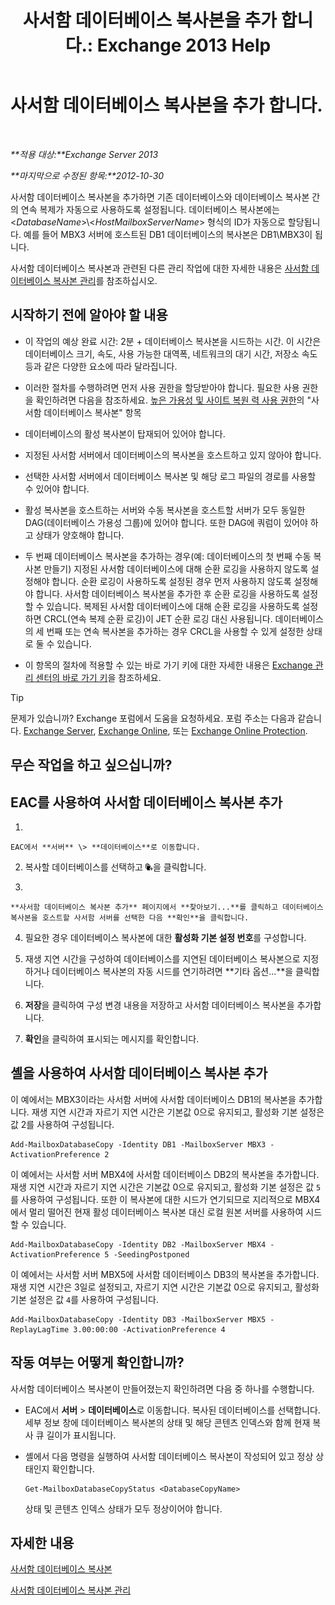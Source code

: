 ﻿---
title: '사서함 데이터베이스 복사본을 추가 합니다.: Exchange 2013 Help'
TOCTitle: 사서함 데이터베이스 복사본을 추가 합니다.
ms:assetid: 784bf48f-8af5-422c-a63f-2f01fc0cf151
ms:mtpsurl: https://technet.microsoft.com/ko-kr/library/Dd298080(v=EXCHG.150)
ms:contentKeyID: 50483493
ms.date: 05/22/2018
mtps_version: v=EXCHG.150
ms.translationtype: MT
---

# 사서함 데이터베이스 복사본을 추가 합니다.

 

_**적용 대상:**Exchange Server 2013_

_**마지막으로 수정된 항목:**2012-10-30_

사서함 데이터베이스 복사본을 추가하면 기존 데이터베이스와 데이터베이스 복사본 간의 연속 복제가 자동으로 사용하도록 설정됩니다. 데이터베이스 복사본에는 \<*DatabaseName*\>\\\<*HostMailboxServerName*\> 형식의 ID가 자동으로 할당됩니다. 예를 들어 MBX3 서버에 호스트된 DB1 데이터베이스의 복사본은 DB1\\MBX3이 됩니다.

사서함 데이터베이스 복사본과 관련된 다른 관리 작업에 대한 자세한 내용은 [사서함 데이터베이스 복사본 관리](managing-mailbox-database-copies-exchange-2013-help.md)를 참조하십시오.

## 시작하기 전에 알아야 할 내용

  - 이 작업의 예상 완료 시간: 2분 + 데이터베이스 복사본을 시드하는 시간. 이 시간은 데이터베이스 크기, 속도, 사용 가능한 대역폭, 네트워크의 대기 시간, 저장소 속도 등과 같은 다양한 요소에 따라 달라집니다.

  - 이러한 절차를 수행하려면 먼저 사용 권한을 할당받아야 합니다. 필요한 사용 권한을 확인하려면 다음을 참조하세요. [높은 가용성 및 사이트 복원 력 사용 권한](high-availability-and-site-resilience-permissions-exchange-2013-help.md)의 "사서함 데이터베이스 복사본" 항목

  - 데이터베이스의 활성 복사본이 탑재되어 있어야 합니다.

  - 지정된 사서함 서버에서 데이터베이스의 복사본을 호스트하고 있지 않아야 합니다.

  - 선택한 사서함 서버에서 데이터베이스 복사본 및 해당 로그 파일의 경로를 사용할 수 있어야 합니다.

  - 활성 복사본을 호스트하는 서버와 수동 복사본을 호스트할 서버가 모두 동일한 DAG(데이터베이스 가용성 그룹)에 있어야 합니다. 또한 DAG에 쿼럼이 있어야 하고 상태가 양호해야 합니다.

  - 두 번째 데이터베이스 복사본을 추가하는 경우(예: 데이터베이스의 첫 번째 수동 복사본 만들기) 지정된 사서함 데이터베이스에 대해 순환 로깅을 사용하지 않도록 설정해야 합니다. 순환 로깅이 사용하도록 설정된 경우 먼저 사용하지 않도록 설정해야 합니다. 사서함 데이터베이스 복사본을 추가한 후 순환 로깅을 사용하도록 설정할 수 있습니다. 복제된 사서함 데이터베이스에 대해 순환 로깅을 사용하도록 설정하면 CRCL(연속 복제 순환 로깅)이 JET 순환 로깅 대신 사용됩니다. 데이터베이스의 세 번째 또는 연속 복사본을 추가하는 경우 CRCL을 사용할 수 있게 설정한 상태로 둘 수 있습니다.

  - 이 항목의 절차에 적용할 수 있는 바로 가기 키에 대한 자세한 내용은 [Exchange 관리 센터의 바로 가기 키](keyboard-shortcuts-in-the-exchange-admin-center-exchange-online-protection-help.md)을 참조하세요.


> [!TIP]
> 문제가 있습니까? Exchange 포럼에서 도움을 요청하세요. 포럼 주소는 다음과 같습니다. <A href="https://go.microsoft.com/fwlink/p/?linkid=60612">Exchange Server</A>, <A href="https://go.microsoft.com/fwlink/p/?linkid=267542">Exchange Online</A>, 또는 <A href="https://go.microsoft.com/fwlink/p/?linkid=285351">Exchange Online Protection</A>.



## 무슨 작업을 하고 싶으십니까?

## EAC를 사용하여 사서함 데이터베이스 복사본 추가

1.  
    
    EAC에서 **서버** \> **데이터베이스**로 이동합니다.

2.  복사할 데이터베이스를 선택하고 ![데이터베이스 복사본 추가](images/Dd298080.435c15ff-abf2-4de8-b280-f053db1afa13(EXCHG.150).gif "데이터베이스 복사본 추가")을 클릭합니다.

3.  
    
    **사서함 데이터베이스 복사본 추가** 페이지에서 **찾아보기...**를 클릭하고 데이터베이스 복사본을 호스트할 사서함 서버를 선택한 다음 **확인**을 클릭합니다.

4.  필요한 경우 데이터베이스 복사본에 대한 **활성화 기본 설정 번호**를 구성합니다.

5.  재생 지연 시간을 구성하여 데이터베이스를 지연된 데이터베이스 복사본으로 지정하거나 데이터베이스 복사본의 자동 시드를 연기하려면 **기타 옵션…**을 클릭합니다.

6.  **저장**을 클릭하여 구성 변경 내용을 저장하고 사서함 데이터베이스 복사본을 추가합니다.

7.  **확인**을 클릭하여 표시되는 메시지를 확인합니다.

## 셸을 사용하여 사서함 데이터베이스 복사본 추가

이 예에서는 MBX3이라는 사서함 서버에 사서함 데이터베이스 DB1의 복사본을 추가합니다. 재생 지연 시간과 자르기 지연 시간은 기본값 0으로 유지되고, 활성화 기본 설정은 값 2를 사용하여 구성됩니다.

    Add-MailboxDatabaseCopy -Identity DB1 -MailboxServer MBX3 -ActivationPreference 2

이 예에서는 사서함 서버 MBX4에 사서함 데이터베이스 DB2의 복사본을 추가합니다. 재생 지연 시간과 자르기 지연 시간은 기본값 0으로 유지되고, 활성화 기본 설정은 값 `5`를 사용하여 구성됩니다. 또한 이 복사본에 대한 시드가 연기되므로 지리적으로 MBX4에서 멀리 떨어진 현재 활성 데이터베이스 복사본 대신 로컬 원본 서버를 사용하여 시드할 수 있습니다.

    Add-MailboxDatabaseCopy -Identity DB2 -MailboxServer MBX4 -ActivationPreference 5 -SeedingPostponed

이 예에서는 사서함 서버 MBX5에 사서함 데이터베이스 DB3의 복사본을 추가합니다. 재생 지연 시간은 3일로 설정되고, 자르기 지연 시간은 기본값 0으로 유지되고, 활성화 기본 설정은 값 `4`를 사용하여 구성됩니다.

    Add-MailboxDatabaseCopy -Identity DB3 -MailboxServer MBX5 -ReplayLagTime 3.00:00:00 -ActivationPreference 4

## 작동 여부는 어떻게 확인합니까?

사서함 데이터베이스 복사본이 만들어졌는지 확인하려면 다음 중 하나를 수행합니다.

  - EAC에서 **서버** \> **데이터베이스**로 이동합니다. 복사된 데이터베이스를 선택합니다. 세부 정보 창에 데이터베이스 복사본의 상태 및 해당 콘텐츠 인덱스와 함께 현재 복사 큐 길이가 표시됩니다.

  - 셸에서 다음 명령을 실행하여 사서함 데이터베이스 복사본이 작성되어 있고 정상 상태인지 확인합니다.
    
        Get-MailboxDatabaseCopyStatus <DatabaseCopyName>
    
    상태 및 콘텐츠 인덱스 상태가 모두 정상이어야 합니다.

## 자세한 내용

[사서함 데이터베이스 복사본](mailbox-database-copies-exchange-2013-help.md)

[사서함 데이터베이스 복사본 관리](managing-mailbox-database-copies-exchange-2013-help.md)

